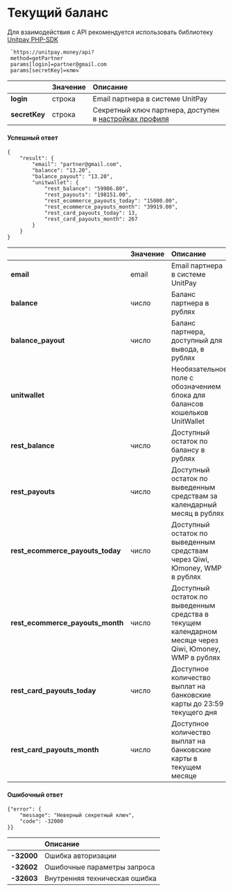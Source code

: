 # Текущий баланс

Для взаимодействия с API рекомендуется использовать библиотеку [Unitpay PHP-SDK](https://github.com/unitpay/php-sdk)

     `https://unitpay.money/api?   
     method=getPartner   
     params[login]=partner@gmail.com   
     params[secretKey]=ключ`

|  | Значение | Описание |
| :--- | :--- | :--- |
| **login**  | строка | Email партнера в системе UnitPay |
| **secretKey** | строка | Секретный ключ партнера, доступен в [настройках профиля](https://unitpay.ru/partner/profile/edit) |

#### Успешный ответ

```text
{
    "result": {
        "email": "partner@gmail.com",
        "balance": "13.20",
        "balance_payout": "13.20",
        "unitwallet": {
            "rest_balance": "59986.80",
            "rest_payouts": "198151.00",
            "rest_ecommerce_payouts_today": "15000.00",
            "rest_ecommerce_payouts_month": "39919.00",
            "rest_card_payouts_today": 13,
            "rest_card_payouts_month": 267
        }
    }
}
```

|  | Значение | Описание |
| :--- | :--- | :--- |
| **email**  | email | Email партнера в системе UnitPay |
| **balance** | число | Баланс партнера в рублях |
| **balance\_payout** | число | Баланс партнера, доступный для вывода, в рублях |
| **unitwallet** |  | Необязательное поле с обозначением блока для балансов кошельков UnitWallet |
| **rest\_balance** | число | Доступный остаток по балансу в рублях |
| **rest\_payouts** | число | Доступный остаток по выведенным средствам за календарный месяц в рублях |
| **rest\_ecommerce\_payouts\_today** | число | Доступный остаток по выведенным средствам  через Qiwi, Юmoney, WMP в рублях |
| **rest\_ecommerce\_payouts\_month** | число | Доступный остаток по выведенным средства в текущем календарном месяце через Qiwi, Юmoney, WMP в рублях |
| **rest\_card\_payouts\_today** | число | Доступное количество выплат на банковские карты до 23:59 текущего дня |
| **rest\_card\_payouts\_month** | число | Доступное количество выплат на банковские карты в текущем месяце |

#### Ошибочный ответ

```text
{"error": {
    "message": "Неверный секретный ключ",
    "code": -32000
}}
```

|  | Описание |
| :--- | :--- |
| **-32000** | Ошибка авторизации |
| **-32602** | Ошибочные параметры запроса |
| **-32603** | Внутренняя техническая ошибка |

